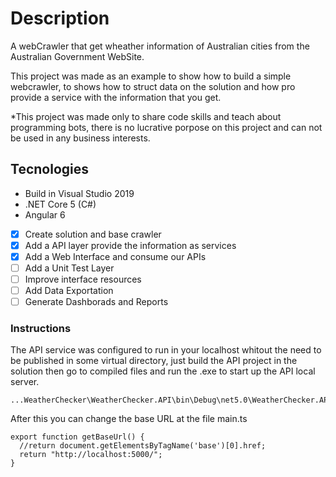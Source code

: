 # Description
A webCrawler that get wheather information of Australian cities from the Australian Government WebSite.

This project was made as an example to show how to build a simple webcrawler, to shows how to struct data on the solution and how pro provide a service with the information that you get.

*This project was made only to share code skills and teach about programming bots, there is no lucrative porpose on this project and can not be used in any business interests.

## Tecnologies
- Build in Visual Studio 2019
- .NET Core 5 (C#)
- Angular 6

* [X] Create solution and base crawler
* [X] Add a API layer provide the information as services
* [X] Add a Web Interface and consume our APIs
* [ ] Add a Unit Test Layer
* [ ] Improve interface resources
* [ ] Add Data Exportation
* [ ] Generate Dashborads and Reports

### Instructions
The API service was configured to run in your localhost whitout the need to be published in some virtual directory, just build the API project in the solution then go to compiled files and run the .exe to start up the API local server.
```
...WeatherChecker\WeatherChecker.API\bin\Debug\net5.0\WeatherChecker.API.exe
```
After this you can change the base URL at the file main.ts
```
export function getBaseUrl() {
  //return document.getElementsByTagName('base')[0].href;
  return "http://localhost:5000/";
}
```
